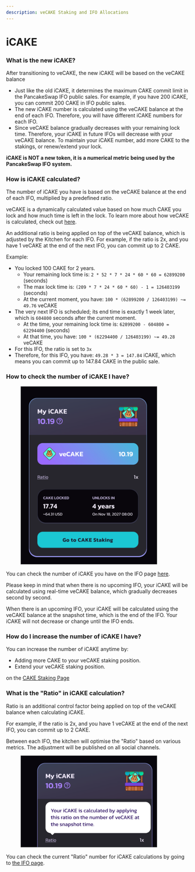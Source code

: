 ```yaml
---
description: veCAKE Staking and IFO Allocations
---
```


# iCAKE

### **What is the new iCAKE?**

After transitioning to veCAKE, the new iCAKE will be based on the veCAKE balance

* Just like the old iCAKE, it determines the maximum CAKE commit limit in the PancakeSwap IFO public sales. For example, if you have 200 iCAKE, you can commit 200 CAKE in IFO public sales.
* The new iCAKE number is calculated using the veCAKE balance at the end of each IFO. Therefore, you will have different iCAKE numbers for each IFO.
* Since veCAKE balance gradually decreases with your remaining lock time. Therefore, your iCAKE in future IFOs will decrease with your veCAKE balance. To maintain your iCAKE number, add more CAKE to the stakings, or renew/extend your lock.

**iCAKE is NOT a new token, it is a numerical metric being used by the PancakeSwap IFO system.**

### How is iCAKE calculated?

The number of iCAKE you have is based on the veCAKE balance at the end of each IFO, multiplied by a predefined ratio.

veCAKE is a dynamically calculated value based on how much CAKE you lock and how much time is left in the lock. To learn more about how veCAKE is calculated, check out [here](https://docs.pancakeswap.finance/products/vecake/faq#52f27118-bbf3-448b-9ffe-e9e1a9dd97ef).

An additional ratio is being applied on top of the veCAKE balance, which is adjusted by the Kitchen for each IFO. For example, if the ratio is 2x, and you have 1 veCAKE at the end of the next IFO, you can commit up to 2 CAKE.

Example:

* You locked 100 CAKE for 2 years.
  * Your remaining lock time is: `2 * 52 * 7 * 24 * 60 * 60 = 62899200`  (seconds)
  * The max lock time is: `(209 * 7 * 24 * 60 * 60) - 1 = 126403199` (seconds)
  * At the current moment, you have: `100 * (62899200 / 126403199) ~= 49.76` veCAKE
* The very next IFO is scheduled; its end time is exactly 1 week later, which is `604800` seconds after the current moment.
  * At the time, your remaining lock time is: `62899200 - 604800 = 62294400` (seconds)
  * At that time, you have: `100 * (62294400 / 126403199) ~= 49.28` veCAKE
* For this IFO, the ratio is set to `3x`
* Therefore, for this IFO, you have: `49.28 * 3 = 147.84` iCAKE, which means you can commit up to 147.84 CAKE in the public sale.

### How to check the number of iCAKE I have?

<figure><img src="../../.gitbook/assets/image (1).png" alt="" width="375"><figcaption></figcaption></figure>

You can check the number of iCAKE you have on the IFO page [here](https://pancakeswap.finance/ifo).

Please keep in mind that when there is no upcoming IFO, your iCAKE will be calculated using real-time veCAKE balance, which gradually decreases second by second.

When there is an upcoming IFO, your iCAKE will be calculated using the veCAKE balance at the snapshot time, which is the end of the IFO. Your iCAKE will not decrease or change until the IFO ends.

### **How do I increase the number of iCAKE I have?**

You can increase the number of iCAKE anytime by:

* Adding more CAKE to your veCAKE staking position.
* Extend your veCAKE staking position.

on the [CAKE Staking Page](https://pancakeswap.finance/cake-staking)

### What is the "Ratio" in iCAKE calculation?

Ratio is an additional control factor being applied on top of the veCAKE balance when calculating iCAKE.

For example, if the ratio is 2x, and you have 1 veCAKE at the end of the next IFO, you can commit up to 2 CAKE.

Between each IFO, the kitchen will optimise the "Ratio" based on various metrics. The adjustment will be published on all social channels.

<figure><img src="../../.gitbook/assets/image (1) (1).png" alt="" width="375"><figcaption></figcaption></figure>

You can check the current "Ratio" number for iCAKE calculations by going to [the IFO page](https://pancakeswap.finance/ifo).
